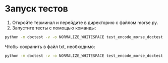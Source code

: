 # Запуск тестов

1. Откройте терминал и перейдите в директорию с файлом morse.py.
2. Запустите тесты с помощью команды:

```bash
python -m doctest -v -o NORMALIZE_WHITESPACE test_encode_morse_doctest.py
```
Чтобы сохранить в файл txt, необходимо:
```bash
python -m doctest -v -o NORMALIZE_WHITESPACE test_encode_morse_doctest.py > result_encode_morse_doctest.txt
```
